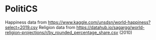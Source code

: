 # PolitiCS
Happiness data from https://www.kaggle.com/unsdsn/world-happiness?select=2019.csv
Religion data from https://datahub.io/sagargg/world-religion-projections/r/by_rounded_percentage_share.csv (2010)
